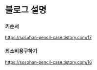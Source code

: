 # 블로그 설명

### 키순서

https://sosohan-pencil-case.tistory.com/17

### 최소비용구하기

https://sosohan-pencil-case.tistory.com/16